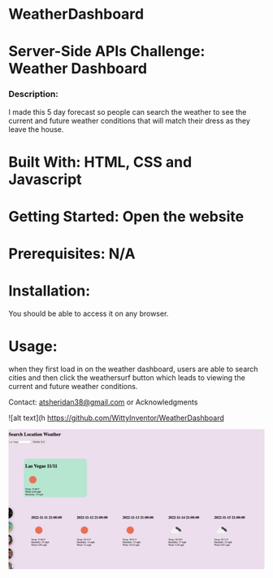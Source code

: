 # WeatherDashboard

# Server-Side APIs Challenge: Weather Dashboard

### Description: 
I made this 5 day forecast so people can search the weather to see the current and future weather conditions that will match their dress as they leave the house. 

# Built With: HTML, CSS and Javascript
# Getting Started: Open the website
# Prerequisites: N/A
# Installation: 
You should be able to access it on any browser.


# Usage: 
when they first load in on the weather dashboard, users are able to search cities and then click the weathersurf button which leads to viewing the current and future weather conditions. 

 

Contact: atsheridan38@gmail.com or 
Acknowledgments

![alt text](h
https://github.com/WittyInventor/WeatherDashboard

![alt picture of Weather Dashboard](./assets/WeatherDashboard.png)